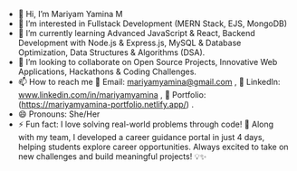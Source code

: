 - 👋 Hi, I’m Mariyam Yamina M
- 👀 I’m interested in Fullstack Development (MERN Stack, EJS, MongoDB)
- 🌱 I’m currently learning Advanced JavaScript & React,
Backend Development with Node.js & Express.js,
MySQL & Database Optimization,
Data Structures & Algorithms (DSA).
- 💞️ I’m looking to collaborate on Open Source Projects,
Innovative Web Applications,
Hackathons & Coding Challenges.
- 📫 How to reach me 
📧 Email: mariyamyamina@gmail.com  ,
🔗 LinkedIn: www.linkedin.com/in/mariyamyamina  ,
📂 Portfolio:(https://mariyamyamina-portfolio.netlify.app/)  .
- 😄 Pronouns: She/Her
- ⚡ Fun fact: I love solving real-world problems through code! 🚀 Along with my team, I developed a career guidance portal in just 4 days, helping students explore career opportunities. Always excited to take on new challenges and build meaningful projects! 💡✨

<!---
mariyamyamina/mariyamyamina is a ✨ special ✨ repository because its `README.md` (this file) appears on your GitHub profile.
You can click the Preview link to take a look at your changes.
--->
